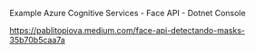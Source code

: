 Example Azure Cognitive Services - Face API - Dotnet Console

https://pablitopiova.medium.com/face-api-detectando-masks-35b70b5caa7a


